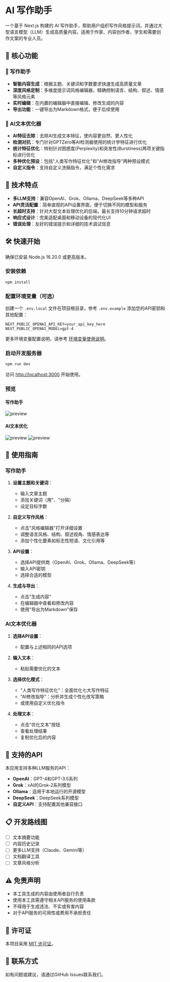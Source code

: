 # AI 写作助手

一个基于 Next.js 构建的 AI 写作助手，帮助用户组织写作风格提示词，并通过大型语言模型（LLM）生成高质量内容。适用于作家、内容创作者、学生和需要创作文案的专业人员。

## 🌟 核心功能

### 📝 写作助手
- **智能内容生成**：根据主题、关键词和字数要求快速生成高质量文章
- **深度风格定制**：多维度提示词风格编辑器，精确控制语言、结构、叙述、情感等风格元素
- **实时编辑**：在内置的编辑器中直接编辑、修改生成的内容
- **导出功能**：一键导出为Markdown格式，便于后续使用

### 🔄 AI文本优化器
- **AI特征去除**：去除AI生成文本特征，使内容更自然、更人性化
- **检测对抗**：专门针对GPTZero等AI检测器使用的统计学特征进行优化
- **统计特征优化**：特别针对困惑度(Perplexity)和突发性(Burstiness)两项关键指标进行优化
- **多种优化预设**：包括"人类写作特征优化"和"AI修改指导"两种预设模式
- **自定义指令**：支持自定义洗稿指令，满足个性化需求

## 🚀 技术特点

- **多LLM支持**：兼容OpenAI、Grok、Ollama、DeepSeek等多种API
- **API灵活配置**：简单直观的API设置界面，便于切换不同的模型和服务
- **长超时支持**：针对大型文本处理优化的后端，最长支持10分钟请求超时
- **响应式设计**：完美适配桌面和移动设备的现代化UI
- **错误处理**：友好的错误提示和详细的技术调试信息

## 🛠️ 快速开始

确保已安装 Node.js 16.20.0 或更高版本。

### 安装依赖

```bash
npm install
```

### 配置环境变量（可选）

创建一个 `.env.local` 文件在项目根目录，参考 `.env.example` 添加您的API密钥和其他配置：

```
NEXT_PUBLIC_OPENAI_API_KEY=your_api_key_here
NEXT_PUBLIC_OPENAI_MODEL=gpt-4
```

更多环境变量配置说明，请参考 [环境变量使用说明](./docs/ENV_USAGE.md)。

### 启动开发服务器

```bash
npm run dev
```

访问 [http://localhost:3000](http://localhost:3000) 开始使用。

### 预览
#### 写作助手
![preview](./preview/preview.jpg)
#### AI文本优化
![preview](./preview/xigao_01.png)
![preview](./preview/xigao_02.png)

## 📝 使用指南

### 写作助手

1. **设置主题和关键词**：
   - 输入文章主题
   - 添加关键词（用"、"分隔）
   - 设定目标字数

2. **自定义写作风格**：
   - 点击"风格编辑器"打开详细设置
   - 调整语言风格、结构、叙述视角、情感表达等
   - 添加个性化要素如标志性短语、文化引用等

3. **API设置**：
   - 选择API提供商（OpenAI、Grok、Ollama、DeepSeek等）
   - 输入API密钥
   - 选择合适的模型

4. **生成与导出**：
   - 点击"生成内容"
   - 在编辑器中查看和修改内容
   - 使用"导出为Markdown"保存

### AI文本优化器

1. **选择API设置**：
   - 配置与上述相同的API选项

2. **输入文本**：
   - 粘贴需要优化的文本

3. **选择优化模式**：
   - "人类写作特征优化"：全面优化七大写作特征
   - "AI修改指导"：分析并生成个性化改写策略
   - 或使用自定义优化指令

4. **处理文本**：
   - 点击"优化文本"按钮
   - 查看处理结果
   - 复制优化后的内容

## 🔌 支持的API

本应用支持多种LLM服务的API：

- **OpenAI**：GPT-4和GPT-3.5系列
- **Grok**：xAI的Grok-2系列模型
- **Ollama**：适用于本地运行的开源模型
- **DeepSeek**：DeepSeek系列模型
- **自定义API**：支持配置其他兼容接口

## 📋 开发路线图

- [ ] 文本摘要功能
- [ ] 内容历史记录
- [ ] 更多LLM支持（Claude、Gemini等）
- [ ] 文档翻译工具
- [ ] 文章风格分析

## ⚠️ 免责声明

- 本工具生成的内容由使用者自行负责
- 使用本工具需遵守相关API服务的使用条款
- 不得用于生成违法、不实或有害内容
- 对于API服务的可用性或费用不承担责任

## 📄 许可证

本项目采用 [MIT 许可证](./LICENSE)。

## 📧 联系方式

如有问题或建议，请通过GitHub Issues联系我们。
